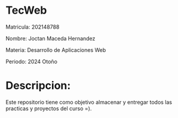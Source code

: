# TecWeb
Matricula: 202148788

Nombre: Joctan Maceda Hernandez

Materia: Desarrollo de Aplicaciones Web

Periodo: 2024 Otoño

# Descripcion:
Este repositorio tiene como objetivo almacenar 
y entregar todos las practicas y proyectos del curso =).

